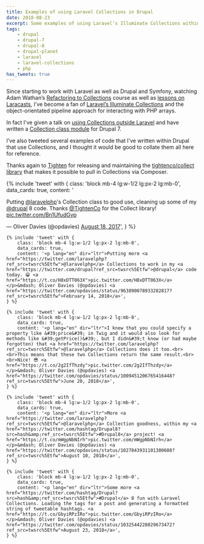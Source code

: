 ```yaml
---
title: Examples of using Laravel Collections in Drupal
date: 2018-08-23
excerpt: Some examples of using Laravel’s Illuminate Collections within Drupal projects.
tags:
    - drupal
    - drupal-7
    - drupal-8
    - drupal-planet
    - laravel
    - laravel-collections
    - php
has_tweets: true
---
```


Since starting to work with Laravel as well as Drupal and Symfony, watching Adam
Wathan’s [Refactoring to Collections][0] course as well as [lessons on
Laracasts][6], I’ve become a fan of [Laravel’s Illuminate Collections][1] and
the object-orientated pipeline approach for interacting with PHP arrays.

In fact I’ve given a talk on [using Collections outside Laravel][2] and have
written a [Collection class module][3] for Drupal 7.

I’ve also tweeted several examples of code that I’ve written within Drupal that
use Collections, and I thought it would be good to collate them all here for
reference.

Thanks again to [Tighten][4] for releasing and maintaining the
[tightenco/collect library][5] that makes it possible to pull in Collections via
Composer.

<div class="lg:flex lg:flex-wrap lg:-mx-4">
    {% include 'tweet' with {
        class: 'block mb-4 lg:w-1/2 lg:px-2 lg:mb-0',
        data_cards: true,
        content: '<p lang="en" dir="ltr">Putting <a href="https://twitter.com/laravelphp?ref_src=twsrc%5Etfw">@laravelphp</a>&#39;s Collection class to good use, cleaning up some of my <a href="https://twitter.com/drupal?ref_src=twsrc%5Etfw">@drupal</a> 8 code. Thanks <a href="https://twitter.com/TightenCo?ref_src=twsrc%5Etfw">@TightenCo</a> for the Collect library! <a href="https://t.co/Bn1UfudGvp">pic.twitter.com/Bn1UfudGvp</a></p>&mdash; Oliver Davies (@opdavies) <a href="https://twitter.com/opdavies/status/898577157193998337?ref_src=twsrc%5Etfw">August 18, 2017</a>',
    } %}

    {% include 'tweet' with {
        class: 'block mb-4 lg:w-1/2 lg:px-2 lg:mb-0',
        data_cards: true,
        content: '<p lang="en" dir="ltr">Putting more <a href="https://twitter.com/laravelphp?ref_src=twsrc%5Etfw">@laravelphp</a> Collections to work in my <a href="https://twitter.com/drupal?ref_src=twsrc%5Etfw">@drupal</a> code today. 😁 <a href="https://t.co/H8xDTT063X">pic.twitter.com/H8xDTT063X</a></p>&mdash; Oliver Davies (@opdavies) <a href="https://twitter.com/opdavies/status/963890078933282817?ref_src=twsrc%5Etfw">February 14, 2018</a>',
    } %}

    {% include 'tweet' with {
        class: 'block mb-4 lg:w-1/2 lg:px-2 lg:mb-0',
        data_cards: true,
        content: '<p lang="en" dir="ltr">I knew that you could specify a property like &#39;price&#39; in Twig and it would also look for methods like &#39;getPrice()&#39;, but I didn&#39;t know (or had maybe forgotten) that <a href="https://twitter.com/laravelphp?ref_src=twsrc%5Etfw">@laravelphp</a> Collections does it too.<br><br>This means that these two Collections return the same result.<br><br>Nice! 😎 <a href="https://t.co/2g2IfThzdy">pic.twitter.com/2g2IfThzdy</a></p>&mdash; Oliver Davies (@opdavies) <a href="https://twitter.com/opdavies/status/1009451206765416448?ref_src=twsrc%5Etfw">June 20, 2018</a>',
    } %}

    {% include 'tweet' with {
        class: 'block mb-4 lg:w-1/2 lg:px-2 lg:mb-0',
        data_cards: true,
        content: '<p lang="en" dir="ltr">More <a href="https://twitter.com/laravelphp?ref_src=twsrc%5Etfw">@laravelphp</a> Collection goodness, within my <a href="https://twitter.com/hashtag/Drupal8?src=hash&amp;ref_src=twsrc%5Etfw">#Drupal8</a> project! <a href="https://t.co/mWgpNbNIrh">pic.twitter.com/mWgpNbNIrh</a></p>&mdash; Oliver Davies (@opdavies) <a href="https://twitter.com/opdavies/status/1027843931101380608?ref_src=twsrc%5Etfw">August 10, 2018</a>',
    } %}

    {% include 'tweet' with {
        class: 'block mb-4 lg:w-1/2 lg:px-2 lg:mb-0',
        data_cards: true,
        content: '<p lang="en" dir="ltr">Some more <a href="https://twitter.com/hashtag/Drupal?src=hash&amp;ref_src=twsrc%5Etfw">#Drupal</a> 8 fun with Laravel Collections. Loading the tags for a post and generating a formatted string of tweetable hashtags. <a href="https://t.co/GbyiRPzIRo">pic.twitter.com/GbyiRPzIRo</a></p>&mdash; Oliver Davies (@opdavies) <a href="https://twitter.com/opdavies/status/1032544228029673472?ref_src=twsrc%5Etfw">August 23, 2018</a>',
    } %}

</div>

[0]: https://adamwathan.me/refactoring-to-collections
[1]: https://laravel.com/docs/collections
[2]: /talks/using-laravel-collections-outside-laravel
[3]: https://www.drupal.org/project/collection_class
[4]: https://tighten.co
[5]: https://packagist.org/packages/tightenco/collect
[6]: https://laracasts.com/series/how-do-i/episodes/18

